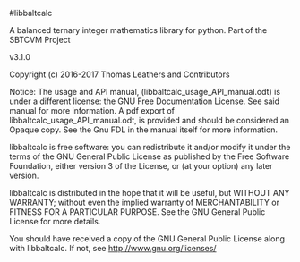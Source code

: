 #libbaltcalc

A balanced ternary integer mathematics library for python.
Part of the SBTCVM Project

v3.1.0

Copyright (c) 2016-2017 Thomas Leathers and Contributors


Notice: The usage and API manual, (libbaltcalc_usage_API_manual.odt) is under a different license:
the GNU Free Documentation License. See said manual for more information.
A pdf export of libbaltcalc_usage_API_manual.odt, is provided and should be considered
an Opaque copy. See the Gnu FDL in the manual itself for more information.


  libbaltcalc is free software: you can redistribute it and/or modify
  it under the terms of the GNU General Public License as published by
  the Free Software Foundation, either version 3 of the License, or
  (at your option) any later version.
  
  libbaltcalc is distributed in the hope that it will be useful,
  but WITHOUT ANY WARRANTY; without even the implied warranty of
  MERCHANTABILITY or FITNESS FOR A PARTICULAR PURPOSE. See the
  GNU General Public License for more details.
 
  You should have received a copy of the GNU General Public License
  along with libbaltcalc. If not, see <http://www.gnu.org/licenses/>

